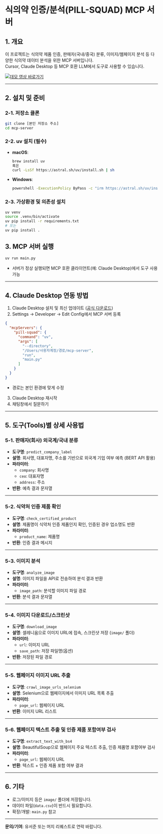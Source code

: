 # 식의약 인증/분석(PILL-SQUAD) MCP 서버

## 1. 개요

이 프로젝트는 식의약 제품 인증, 판매자(국내/중국) 분류, 이미지/웹페이지 분석 등 다양한 식의약 데이터 분석을 위한 MCP 서버입니다.  
Cursor, Claude Desktop 등 MCP 호환 LLM에서 도구로 사용할 수 있습니다.

[![데모 영상 바로가기](https://img.youtube.com/vi/영상ID/0.jpg)](https://youtu.be/영상ID)

---

## 2. 설치 및 준비

### 2-1. 저장소 클론

```bash
git clone [본인 저장소 주소]
cd mcp-server
```

### 2-2. uv 설치 (필수)

- **macOS**:  
  ```bash
  brew install uv
  혹은
  curl -LsSf https://astral.sh/uv/install.sh | sh
  ```
- **Windows**:  
  ```bash
  powershell -ExecutionPolicy ByPass -c "irm https://astral.sh/uv/install.ps1 | iex"
  ```

### 2-3. 가상환경 및 의존성 설치

```bash
uv venv
source .venv/bin/activate
uv pip install -r requirements.txt
# 또는
uv pip install .
```

## 3. MCP 서버 실행

```bash
uv run main.py
```

- 서버가 정상 실행되면 MCP 호환 클라이언트(예: Claude Desktop)에서 도구 사용 가능

---

## 4. Claude Desktop 연동 방법

1. Claude Desktop 설치 및 최신 업데이트 ([공식 다운로드](https://www.anthropic.com/claude/desktop))
2. Settings → Developer → Edit Config에서 MCP 서버 등록

```json
{
  "mcpServers": {
    "pill-squad": {
      "command": "uv",
      "args": [
        "--directory",
        "/Users/사용자계정/경로/mcp-server",
        "run",
        "main.py"
      ]
    }
  }
}
```
- 경로는 본인 환경에 맞게 수정

3. Claude Desktop 재시작  
4. 채팅창에서 질문하기

---

## 5. 도구(Tools)별 상세 사용법

### 5-1. 판매자(회사) 외국계/국내 분류

- **도구명**: `predict_company_label`
- **설명**: 회사명, 대표자명, 주소를 기반으로 외국계 기업 여부 예측 (BERT API 활용)
- **파라미터**:
  - `company`: 회사명
  - `ceo`: 대표자명
  - `address`: 주소
- **반환**: 예측 결과 문자열

---

### 5-2. 식약처 인증 제품 확인

- **도구명**: `check_certified_product`
- **설명**: 제품명이 식약처 인증 제품인지 확인, 인증된 경우 업소명도 반환
- **파라미터**:
  - `product_name`: 제품명
- **반환**: 인증 결과 메시지

---

### 5-3. 이미지 분석

- **도구명**: `analyze_image`
- **설명**: 이미지 파일을 API로 전송하여 분석 결과 반환
- **파라미터**:
  - `image_path`: 분석할 이미지 파일 경로
- **반환**: 분석 결과 문자열

---

### 5-4. 이미지 다운로드/스크린샷

- **도구명**: `download_image`
- **설명**: 셀레니움으로 이미지 URL에 접속, 스크린샷 저장 (`image/` 폴더)
- **파라미터**:
  - `url`: 이미지 URL
  - `save_path`: 저장 파일명(옵션)
- **반환**: 저장된 파일 경로

---

### 5-5. 웹페이지 이미지 URL 추출

- **도구명**: `crawl_image_urls_selenium`
- **설명**: Selenium으로 웹페이지에서 이미지 URL 목록 추출
- **파라미터**:
  - `page_url`: 웹페이지 URL
- **반환**: 이미지 URL 리스트

---

### 5-6. 웹페이지 텍스트 추출 및 인증 제품 포함여부 검사

- **도구명**: `extract_text_with_bs4`
- **설명**: BeautifulSoup으로 웹페이지 주요 텍스트 추출, 인증 제품명 포함여부 검사
- **파라미터**:
  - `page_url`: 웹페이지 URL
- **반환**: 텍스트 + 인증 제품 포함 여부 결과

---

## 6. 기타

- 로그/이미지 등은 `image/` 폴더에 저장됩니다.
- 데이터 파일(`data.csv`)이 반드시 필요합니다.
- 확장/개발: `main.py` 참고

---

**문의/기여**: 유서준 또는 머지 리퀘스트로 연락 바랍니다.
